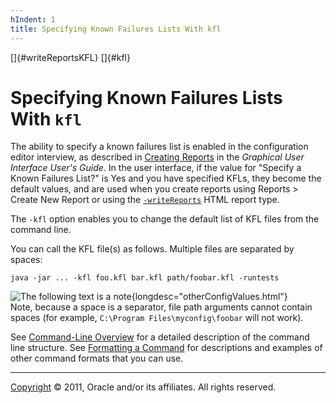 ```yaml
---
hIndent: 1
title: Specifying Known Failures Lists With kfl
---
```


[]{#writeReportsKFL} []{#kfl}

# Specifying Known Failures Lists With `kfl`

The ability to specify a known failures list is enabled in the configuration editor interview, as
described in [Creating Reports](../../default/report/newReports.html#specKFL) in the *Graphical User
Interface User\'s Guide*. In the user interface, if the value for \"Specify a Known Failures List?\"
is Yes and you have specified KFLs, they become the default values, and are used when you create
reports using Reports \> Create New Report or using the [`-writeReports`](writeReports.html) HTML
report type.

The `-kfl` option enables you to change the default list of KFL files from the command line.

You can call the KFL file(s) as follows. Multiple files are separated by spaces:

    java -jar ... -kfl foo.kfl bar.kfl path/foobar.kfl -runtests

![The following text is a note](../../images/hg_note.gif){longdesc="otherConfigValues.html"}\
Note, because a space is a separator, file path arguments cannot contain spaces (for example,
`C:\Program Files\myconfig\foobar` will not work).

See [Command-Line Overview](commandLine.html) for a detailed description of the command line
structure. See [Formatting a Command](formatCommands.html) for descriptions and examples of other
command formats that you can use.

----------------------------------------------------------------------------------------------------

[Copyright](../copyright.html) © 2011, Oracle and/or its affiliates. All rights reserved.
